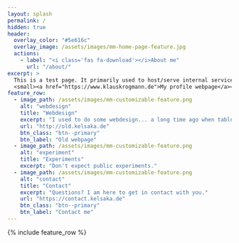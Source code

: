```yaml
---
layout: splash
permalink: /
hidden: true
header:
  overlay_color: "#5e616c"
  overlay_image: /assets/images/mm-home-page-feature.jpg
  actions:
    - label: "<i class='fas fa-download'></i>About me"
      url: "/about/"
excerpt: >
  This is a test page. It primarily used to host/serve internal services and for experiments.<br />
  <small><a href="https://www.klauskrogmann.de">My profile webpage</a></small>
feature_row:
  - image_path: /assets/images/mm-customizable-feature.png
    alt: "webdesign"
    title: "Webdesign"
    excerpt: "I used to do some webdesign... a long time ago when table-based layouts were state of the art."
    url: "http://old.kelsaka.de"
    btn_class: "btn--primary"
    btn_label: "Old webpage"
  - image_path: /assets/images/mm-customizable-feature.png
    alt: "experiment"
    title: "Experiments"
    excerpt: "Don't expect public experiments."
  - image_path: /assets/images/mm-customizable-feature.png
    alt: "contact"
    title: "Contact"
    excerpt: "Questions? I am here to get in contact with you."
    url: "https://contact.kelsaka.de"
    btn_class: "btn--primary"
    btn_label: "Contact me"
---
```


{% include feature_row %}
